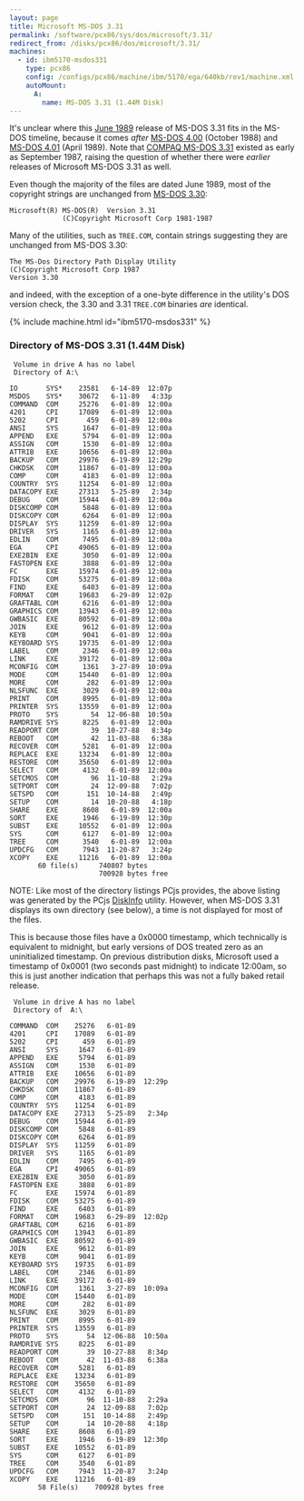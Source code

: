 ```yaml
---
layout: page
title: Microsoft MS-DOS 3.31
permalink: /software/pcx86/sys/dos/microsoft/3.31/
redirect_from: /disks/pcx86/dos/microsoft/3.31/
machines:
  - id: ibm5170-msdos331
    type: pcx86
    config: /configs/pcx86/machine/ibm/5170/ega/640kb/rev1/machine.xml
    autoMount:
      A:
        name: MS-DOS 3.31 (1.44M Disk)
---
```


It's unclear where this [June 1989](#directory-of-ms-dos-331-144m-disk) release of MS-DOS 3.31 fits in the
MS-DOS timeline, because it comes *after* [MS-DOS 4.00](/software/pcx86/sys/dos/microsoft/4.00/) (October 1988) and
[MS-DOS 4.01](/software/pcx86/sys/dos/microsoft/4.01/) (April 1989).
Note that [COMPAQ MS-DOS 3.31](/software/pcx86/sys/dos/compaq/3.31/) existed as early as September 1987, raising the
question of whether there were *earlier* releases of Microsoft MS-DOS 3.31 as well.

Even though the majority of the files are dated June 1989, most of the copyright strings are unchanged from
[MS-DOS 3.30](/software/pcx86/sys/dos/microsoft/3.30/):

    Microsoft(R) MS-DOS(R)  Version 3.31                                            
                 (C)Copyright Microsoft Corp 1981-1987                              

Many of the utilities, such as `TREE.COM`, contain strings suggesting they are unchanged from MS-DOS 3.30:

    The MS-Dos Directory Path Display Utility
    (C)Copyright Microsoft Corp 1987
    Version 3.30

and indeed, with the exception of a one-byte difference in the utility's DOS version check, the 3.30 and 3.31
`TREE.COM` binaries *are* identical.

{% include machine.html id="ibm5170-msdos331" %}

### Directory of MS-DOS 3.31 (1.44M Disk)

     Volume in drive A has no label
     Directory of A:\

    IO       SYS*    23581   6-14-89  12:07p
    MSDOS    SYS*    30672   6-11-89   4:33p
    COMMAND  COM     25276   6-01-89  12:00a
    4201     CPI     17089   6-01-89  12:00a
    5202     CPI       459   6-01-89  12:00a
    ANSI     SYS      1647   6-01-89  12:00a
    APPEND   EXE      5794   6-01-89  12:00a
    ASSIGN   COM      1530   6-01-89  12:00a
    ATTRIB   EXE     10656   6-01-89  12:00a
    BACKUP   COM     29976   6-19-89  12:29p
    CHKDSK   COM     11867   6-01-89  12:00a
    COMP     COM      4183   6-01-89  12:00a
    COUNTRY  SYS     11254   6-01-89  12:00a
    DATACOPY EXE     27313   5-25-89   2:34p
    DEBUG    COM     15944   6-01-89  12:00a
    DISKCOMP COM      5848   6-01-89  12:00a
    DISKCOPY COM      6264   6-01-89  12:00a
    DISPLAY  SYS     11259   6-01-89  12:00a
    DRIVER   SYS      1165   6-01-89  12:00a
    EDLIN    COM      7495   6-01-89  12:00a
    EGA      CPI     49065   6-01-89  12:00a
    EXE2BIN  EXE      3050   6-01-89  12:00a
    FASTOPEN EXE      3888   6-01-89  12:00a
    FC       EXE     15974   6-01-89  12:00a
    FDISK    COM     53275   6-01-89  12:00a
    FIND     EXE      6403   6-01-89  12:00a
    FORMAT   COM     19683   6-29-89  12:02p
    GRAFTABL COM      6216   6-01-89  12:00a
    GRAPHICS COM     13943   6-01-89  12:00a
    GWBASIC  EXE     80592   6-01-89  12:00a
    JOIN     EXE      9612   6-01-89  12:00a
    KEYB     COM      9041   6-01-89  12:00a
    KEYBOARD SYS     19735   6-01-89  12:00a
    LABEL    COM      2346   6-01-89  12:00a
    LINK     EXE     39172   6-01-89  12:00a
    MCONFIG  COM      1361   3-27-89  10:09a
    MODE     COM     15440   6-01-89  12:00a
    MORE     COM       282   6-01-89  12:00a
    NLSFUNC  EXE      3029   6-01-89  12:00a
    PRINT    COM      8995   6-01-89  12:00a
    PRINTER  SYS     13559   6-01-89  12:00a
    PROTO    SYS        54  12-06-88  10:50a
    RAMDRIVE SYS      8225   6-01-89  12:00a
    READPORT COM        39  10-27-88   8:34p
    REBOOT   COM        42  11-03-88   6:38a
    RECOVER  COM      5281   6-01-89  12:00a
    REPLACE  EXE     13234   6-01-89  12:00a
    RESTORE  COM     35650   6-01-89  12:00a
    SELECT   COM      4132   6-01-89  12:00a
    SETCMOS  COM        96  11-10-88   2:29a
    SETPORT  COM        24  12-09-88   7:02p
    SETSPD   COM       151  10-14-88   2:49p
    SETUP    COM        14  10-20-88   4:18p
    SHARE    EXE      8608   6-01-89  12:00a
    SORT     EXE      1946   6-19-89  12:30p
    SUBST    EXE     10552   6-01-89  12:00a
    SYS      COM      6127   6-01-89  12:00a
    TREE     COM      3540   6-01-89  12:00a
    UPDCFG   COM      7943  11-20-87   3:24p
    XCOPY    EXE     11216   6-01-89  12:00a
           60 file(s)     740807 bytes
                          700928 bytes free

NOTE: Like most of the directory listings PCjs provides, the above listing was generated by the PCjs
[DiskInfo](https://github.com/jeffpar/pcjs.org/tree/master/tools/disk) utility.  However, when MS-DOS 3.31
displays its own directory (see below), a time is not displayed for most of the files.

This is because those files have a 0x0000 timestamp, which technically is equivalent to midnight, but early versions
of DOS treated zero as an uninitialized timestamp.  On previous distribution disks, Microsoft used a timestamp of
0x0001 (two seconds past midnight) to indicate 12:00am, so this is just another indication that perhaps this was not
a fully baked retail release.

     Volume in drive A has no label
     Directory of  A:\
    
    COMMAND  COM    25276   6-01-89
    4201     CPI    17089   6-01-89
    5202     CPI      459   6-01-89
    ANSI     SYS     1647   6-01-89
    APPEND   EXE     5794   6-01-89
    ASSIGN   COM     1530   6-01-89
    ATTRIB   EXE    10656   6-01-89
    BACKUP   COM    29976   6-19-89  12:29p
    CHKDSK   COM    11867   6-01-89
    COMP     COM     4183   6-01-89
    COUNTRY  SYS    11254   6-01-89
    DATACOPY EXE    27313   5-25-89   2:34p
    DEBUG    COM    15944   6-01-89
    DISKCOMP COM     5848   6-01-89
    DISKCOPY COM     6264   6-01-89
    DISPLAY  SYS    11259   6-01-89
    DRIVER   SYS     1165   6-01-89
    EDLIN    COM     7495   6-01-89
    EGA      CPI    49065   6-01-89
    EXE2BIN  EXE     3050   6-01-89
    FASTOPEN EXE     3888   6-01-89
    FC       EXE    15974   6-01-89
    FDISK    COM    53275   6-01-89
    FIND     EXE     6403   6-01-89
    FORMAT   COM    19683   6-29-89  12:02p
    GRAFTABL COM     6216   6-01-89
    GRAPHICS COM    13943   6-01-89
    GWBASIC  EXE    80592   6-01-89
    JOIN     EXE     9612   6-01-89
    KEYB     COM     9041   6-01-89
    KEYBOARD SYS    19735   6-01-89
    LABEL    COM     2346   6-01-89
    LINK     EXE    39172   6-01-89
    MCONFIG  COM     1361   3-27-89  10:09a
    MODE     COM    15440   6-01-89
    MORE     COM      282   6-01-89
    NLSFUNC  EXE     3029   6-01-89
    PRINT    COM     8995   6-01-89
    PRINTER  SYS    13559   6-01-89
    PROTO    SYS       54  12-06-88  10:50a
    RAMDRIVE SYS     8225   6-01-89
    READPORT COM       39  10-27-88   8:34p
    REBOOT   COM       42  11-03-88   6:38a
    RECOVER  COM     5281   6-01-89
    REPLACE  EXE    13234   6-01-89
    RESTORE  COM    35650   6-01-89
    SELECT   COM     4132   6-01-89
    SETCMOS  COM       96  11-10-88   2:29a
    SETPORT  COM       24  12-09-88   7:02p
    SETSPD   COM      151  10-14-88   2:49p
    SETUP    COM       14  10-20-88   4:18p
    SHARE    EXE     8608   6-01-89
    SORT     EXE     1946   6-19-89  12:30p
    SUBST    EXE    10552   6-01-89
    SYS      COM     6127   6-01-89
    TREE     COM     3540   6-01-89
    UPDCFG   COM     7943  11-20-87   3:24p
    XCOPY    EXE    11216   6-01-89
           58 File(s)    700928 bytes free

